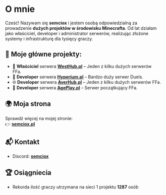 # O mnie

Cześć! Nazywam się **semciox** i jestem osobą odpowiedzialną za prowadzenie **dużych projektów w środowisku Minecrafta**. Od lat działam jako właściciel, developer i administrator serwerów, realizując złożone systemy i infrastrukturę dla tysięcy graczy.

## 🔧 Moje główne projekty:

- 🎯 **Właściciel** serwera **[WestHub.pl](https://dc.westhub.pl)** – Jeden z kilku dużych serwerów FFa.
- 🧱 **Developer** serwera **[Hyperium.pl](https://dc.hyperium.pl)** – Bardzo duży serwer Duels.
- 🌐 **Developer** serwera **[AverHub.pl](https://dc.averhub.pl)** – Jeden z kilku dużych serwerów FFa.
- 🧒 **Developer** serwera **[AgePlay.pl](https://dc.ageplay.pl)** – Serwer początkujący FFa.

## 🌍 Moja strona

Sprawdź więcej na mojej stronie:  
👉 **[semciox.pl](https://semciox.pl)**

## 📬 Kontakt

- Discord: **[semciox](https://discord.com/users/657195990553460748)**

## 🏆 Osiągniecia

- Rekorda ilość graczy utrzymana na sieci 1 projektu **1287** osób
